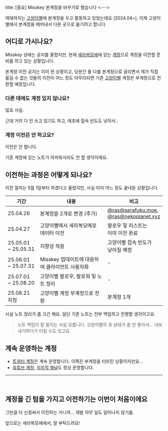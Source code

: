 title: [중요] Misskey 본계정을 바꾸기로 했습니다
<--->

여태까지는 [고양이별]에 본계정을 두고 활동하고 있었는데요 (2024.04~),
이제 고양이별에서 본계정을 떼어내서 다른 곳으로 옮기려고 합니다.

## 어디로 가시나요?
Misskey 상에는 공지를 올렸지만,
현재 [세라복모에]에 있는 [계정][ras-seramoe]으로 계정을 이전할 준비를 하고 있는 상황입니다.

본계정 이전 공지는 이미 한 상황이고, 당분간 둘 다를 본계정으로 굴리면서 제가 직접 옮길 수 없는 것들의 이전이
어느 정도 마무리되면 기존 [고양이별] 계정은 부계정으로 전환할 예정입니다.

### 다른 데에도 계정 있지 않나요?
많죠 사실.

근데 거의 다 안 쓰고 있기도 하고, 애초에 접속 빈도도 낮아서..

### 계정 이전은 안 하고요?
이전은 안 합니다.

기존 계정에 있는 노트가 아까워서라도 안 할 생각이에요.

## 이전하는 과정은 어떻게 되나요?
이전 절차는 5월 1일부터 하겠다고 올렸지만, 사실 이미 어느 정도 끝내둔 상황입니다.

| 기간 | 내용 | 비고 |
| --- |--- |--- |
| 25.04.26 |본계정을 2개로 변경 (추가) |[@ras@serafuku.moe][ras-seramoe],<br>[@ras@nekoplanet.xyz](https://nekoplanet.xyz/@ras) |
| 25.04.27 |고양이별에서 세라복모에로 데이터 이전 |팔로우 및 리스트는<br>이미 이전 완료 |
| 25.05.01<br>~ 25.05.31 |지향성 적응 |고양이별 접속 빈도가<br>낮아질 예정 |
| 25.06.01<br>~ 25.07.31 |Misskey 업데이트에 대응하여 클라이언트 사용자화 | - |
| 25.07.01<br>~ 25.08.20 |고양이별 팔로우, 팔로워 및 노트 정리 | - |
| 25.08.21 자정 |고양이별 계정 부계정으로 전환 |본계정 1개 |

사실 노트 정리가 좀 크긴 해요. 일단 기존 노트는 전부 백업하고 진행할 생각이고요.
> 노트 백업이 잘 될지는 사실 모릅니다. 고양이별이 큐 상태가 좀 안 좋아서... 내보내기하다가 터질 수도 있고요.

## 계속 운영하는 계정
- [트위터 계정](https://x.com/hoto_ras "twitter:hoto_ras")은 계속 운영합니다. 이쪽은 부계정을 터뜨린 상황이지만요...
- [유튜브 계정](https://youtube.com/@hoto_ras "youtube-handle:@hoto_ras"),
[치지직 채널](https://chzzk.naver.com/7fae549e026e6f8055454893ac13ef96 "chzzk-uid:7fae549e026e6f8055454893ac13ef96")도
정상 운영합니다.

------
<br id="conclude">

## 계정을 긴 텀을 가지고 이전하기는 이번이 처음이에요
그만큼 더 신경써서 이전하는 거니까... 제발 아무 일도 일어나지 않기를.

앞으로는 세라복모에에서, 잘 부탁드려요!

<!--markdown-feature 여러 a태그 돌려쓰기: 주석화-->
[고양이별]: https://nekoplanet.xyz "고양이별: https://nekoplanet.xyz"
[세라복모에]: https://serafuku.moe "세라복모에: https://serafuku.moe"
[ras-seramoe]: https://serafuku.moe/@ras "ほと ラズ (@ras) | 세라복모에"
